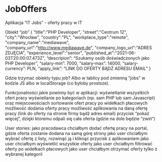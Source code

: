 # JobOffers

Aplikacja “IT Jobs” - oferty pracy w IT

Obiekt “job” {
"title":"PHP Developer",
"street":"Centrum 12",
"city":"Wrocław",
"country":"PL",
"workplace_type":"remote",
"company_name":"mediawave",
"company_url":"http://www.mediawave.de",
"company_logo_url":"ADRES ZDJĘCIA",
"experience_level":"senior",
"published_at":"2021-06-03T20:00:07.473Z",
“descripion”: “Szukamy osób doświadczonych jako PHP Developer”,
“salary-min”: 7000,
“salary-max”: 14000,
“salary-currency”: PLN,
“apply_link”: “LINK DO OFERTY BĄDŹ ADRESU EMAIL”
}

Gdzie trzymać obiekty typu job? Albo w tablicy pod zmienną “jobs” w kodzie JS albo w localStorage (co byłoby prostsze).

Funkcjonalności jakie powinny być w aplikacji:
wyświetlanie wszystkich ofert pracy
wyświetlanie po kategoriach (np. sam PHP  lub sam Javascript) oraz miejscowościach
sortowanie ofert pracy po widełkach płacowych
możliwość dodania oferty pracy
możliwość aplikowania na daną ofertę pracy (link do oferty na stronie firmy bądź adres email)
przycisk “pokaż więcej”, dzięki któremu odpali się cała oferta (gdzie na dole będzie “zwiń”)


User stories:
jako pracodawca chciałbym dodać ofertę pracy na portal, gdzie oferta zostanie dodana na samą górę strony
jako user chciałbym wybrać ofertę z listy, rozwinąć ją i kliknąć przycisk z aplikowaniem
jako user chciałbym wyświetlić wszystkie oferty
jako user chciałbym filtrować oferty po widełkach płacowych
jako user chciałbym otrzymać oferty tylko z wybranej kategorii

